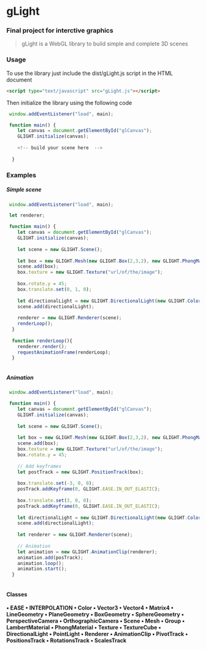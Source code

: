 # gLight
### Final project for interctive graphics
> gLight is a WebGL library to build simple and complete 3D scenes

### Usage
To use the library just include the dist/gLight.js script in the HTML document
```html
<script type="text/javascript" src="gLight.js"></script>
```
Then initialize the library using the following code

```javascript
 window.addEventListener("load", main);

 function main() {
    let canvas = document.getElementById("glCanvas");
    GLIGHT.initialize(canvas);
    
    <!-- build your scene here  -->
    
  }
```

### Examples
##### Simple scene
```javascript
 window.addEventListener("load", main);

 let renderer;

 function main() {
    let canvas = document.getElementById("glCanvas");
    GLIGHT.initialize(canvas);
    
    let scene = new GLIGHT.Scene();
    
    let box = new GLIGHT.Mesh(new GLIGHT.Box(2,3,2), new GLIGHT.PhongMaterial());
    scene.add(box);
    box.texture = new GLIGHT.Texture("url/of/the/image");
    
    box.rotate.y = 45;
    box.translate.set(0, 1, 0);
    
    let directionalLight = new GLIGHT.DirectionalLight(new GLIGHT.Color(255,0,0,255));
    scene.add(directionalLight);
    
    renderer = new GLIGHT.Renderer(scene);
    renderLoop();
  }
  
  function renderLoop(){
    renderer.render();
    requestAnimationFrame(renderLoop);
  }
  
```
##### Animation
```javascript
 window.addEventListener("load", main);

 function main() {
    let canvas = document.getElementById("glCanvas");
    GLIGHT.initialize(canvas);
    
    let scene = new GLIGHT.Scene();
    
    let box = new GLIGHT.Mesh(new GLIGHT.Box(2,3,2), new GLIGHT.PhongMaterial());
    scene.add(box);
    box.texture = new GLIGHT.Texture("url/of/the/image");
    box.rotate.y = 45;
    
    // Add keyframes
    let postTrack = new GLIGHT.PositionTrack(box);
  
    box.translate.set(-3, 0, 0);
    posTrack.addKeyframe(0, GLIGHT.EASE.IN_OUT_ELASTIC);
    
    box.translate.set(3, 0, 0);
    posTrack.addKeyframe(0, GLIGHT.EASE.IN_OUT_ELASTIC);
    
    let directionalLight = new GLIGHT.DirectionalLight(new GLIGHT.Color(255,0,0,255));
    scene.add(directionalLight);
    
    let renderer = new GLIGHT.Renderer(scene);
    
    // Animation
    let animation = new GLIGHT.AnimationClip(renderer);
    animation.add(posTrack);
    animation.loop();
    animation.start();
  }
 
```
#### Classes
**•	EASE
•	INTERPOLATION
•	Color
•	Vector3
•	Vector4
•	Matrix4
•	LineGeometry
•	PlaneGeometry
•	BoxGeometry
•	SphereGeometry
•	PerspectiveCamera
•	OrthographicCamera
•	Scene
•	Mesh
•	Group
•	LambertMaterial
•	PhongMaterial
•	Texture
•	TextureCube
•	DirectionalLight
•	PointLight
•	Renderer
•	AnimationClip
•	PivotTrack
•	PositionsTrack
•	RotationsTrack
•	ScalesTrack**


